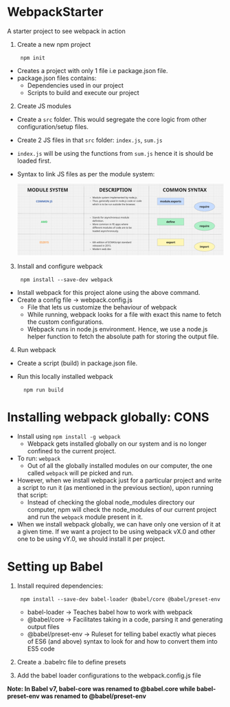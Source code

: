# WebpackStarter
A starter project to see webpack in action

1. Create a new npm project

        npm init
- Creates a project with only 1 file i.e package.json file.
- package.json files contains:
    - Dependencies used in our project
    - Scripts to build and execute our project

2. Create JS modules

- Create a `src` folder. This would segregate the core logic from other configuration/setup files.
- Create 2 JS files in that `src` folder: `index.js`, `sum.js`
- `index.js` will be using the functions from `sum.js` hence it is should be loaded first.
- Syntax to link JS files as per the module system:

    <img src="./lectureAssests/moduleSystem.png" alt="Module System">

3. Install and configure webpack

        npm install --save-dev webpack

- Install webpack for this project alone using the above command.
- Create a config file -> webpack.config.js 
    - File that lets us customize the behaviour of webpack
    - While running, webpack looks for a file with exact this name to fetch the custom configurations.
    - Webpack runs in node.js environment. Hence, we use a node.js helper function to fetch the absolute path for storing the output file.

4. Run webpack

- Create a script (build) in package.json file.
- Run this locally installed webpack

        npm run build


# Installing webpack globally: CONS

- Install using `npm install -g webpack`
    - Webpack gets installed globally on our system and is no longer confined to the current project.
- To run: `webpack`
    - Out of all the globally installed modules on our computer, the one called `webpack` will pe picked and run.
- However, when we install webpack just for a particular project and write a script to run it (as mentioned in the previous section), upon running that script:
    - Instead of checking the global node_modules directory our computer, npm will check the node_modules of our current project and run the `webpack` module present in it.
- When we install webpack globally, we can have only one version of it at a given time. If we want a project to be using webpack vX.0 and other one to be using vY.0, we should install it per project.

# Setting up Babel

1. Install required dependencies:

        npm install --save-dev babel-loader @babel/core @babel/preset-env


    - babel-loader -> Teaches babel how to work with webpack
    - @babel/core -> Facilitates taking in a code, parsing it and generating output files
    - @babel/preset-env -> Ruleset for telling babel exactly what pieces of ES6 (and above) syntax to look for and how to convert them into ES5 code

2. Create a .babelrc file to define presets

3. Add the babel loader configurations to the webpack.config.js file

**Note: In Babel v7, babel-core was renamed to @babel.core while babel-preset-env was renamed to @babel/preset-env**

